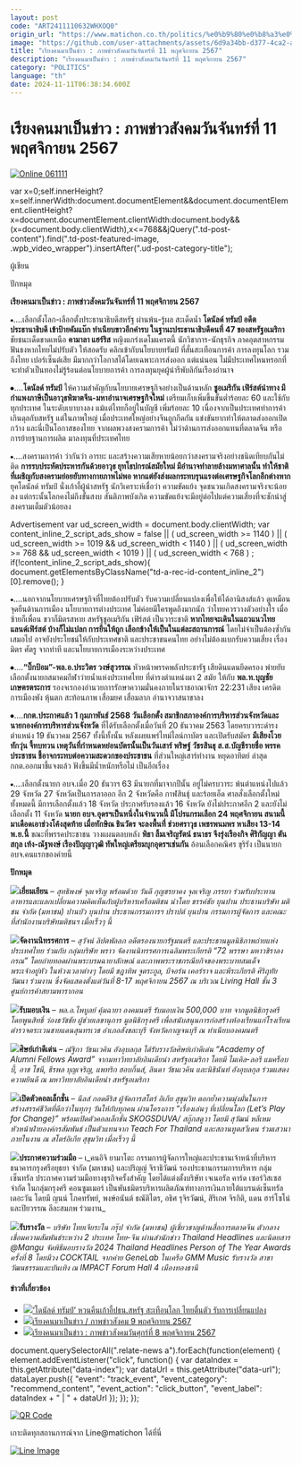 ```yaml
---
layout: post
code: "ART2411110632WHXOQ0"
origin_url: "https://www.matichon.co.th/politics/%e0%b9%80%e0%b8%a3%e0%b8%b5%e0%b8%a2%e0%b8%87%e0%b8%84%e0%b8%99-%e0%b8%a0%e0%b8%b2%e0%b8%9e%e0%b8%82%e0%b9%88%e0%b8%b2%e0%b8%a7%e0%b8%aa%e0%b8%b1%e0%b8%87%e0%b8%84%e0%b8%a1/news_4892636"
image: "https://github.com/user-attachments/assets/6d9a34bb-d377-4ca2-ac4e-f1504d5c0794"
title: "เรียงคนมาเป็นข่าว : ภาพข่าวสังคมวันจันทร์ที่ 11 พฤศจิกายน 2567"
description: "เรียงคนมาเป็นข่าว : ภาพข่าวสังคมวันจันทร์ที่ 11 พฤศจิกายน 2567"
category: "POLITICS"
language: "th"
date: 2024-11-11T06:38:34.600Z
---
```


# เรียงคนมาเป็นข่าว : ภาพข่าวสังคมวันจันทร์ที่ 11 พฤศจิกายน 2567

[![](https://www.matichon.co.th/wp-content/uploads/2024/11/Online-061111.jpg "Online 061111")](https://www.matichon.co.th/wp-content/uploads/2024/11/Online-061111.jpg)

var x=0;self.innerHeight?x=self.innerWidth:document.documentElement&&document.documentElement.clientHeight?x=document.documentElement.clientWidth:document.body&&(x=document.body.clientWidth),x<=768&&jQuery(".td-post-content").find(".td-post-featured-image, .wpb\_video\_wrapper").insertAfter(".ud-post-category-title");

ผู้เขียน

ปักหมุด

**เรียงคนมาเป็นข่าว : ภาพข่าวสังคมวันจันทร์ที่ 11 พฤศจิกายน 2567**

⦁….เลือกตั้งโลก-เลือกตั้งประธานาธิบดีสหรัฐ ผ่านพ้น-รู้ผล สะเด็ดน้ำ **โดนัลด์ ทรัมป์ อดีตประธานาธิบดี เข้าป้ายคัมแบ๊ก ทำเนียบขาวอีกคำรบ ในฐานะประธานาธิบดีคนที่ 47 ของสหรัฐอเมริกา** ชัยชนะเด็ดขาดเหนือ **คามาลา แฮร์ริส** หญิงแกร่งเดโมแครตนี้ นักวิชาการ-นักธุรกิจ ภาคอุตสาหกรรม ฟันธงหากไทยไม่ปรับตัว ให้สอดรับ คลิกเข้ากับนโยบายทรัมป์ ที่สั่นสะเทือนการค้า การลงทุนโลก รวมถึงไทย เปอร์เซ็นต์เสีย มีมากกว่าโอกาสได้โดยเฉพาะการส่งออก แต่แน่นอน ไม่มีประเทศไหนหรอกที่จะทำตัวเป็นทองไม่รู้ร้อนต่อนโยบายการค้า การลงทุนยุคผู้นำรีพับลิกันเรืองอำนาจ

⦁….**โดนัลด์ ทรัมป์** ให้ความสำคัญกับนโยบายเศรษฐกิจอย่างเป็นด้านหลัก **ชูอเมริกัน เฟิร์สต์นำทาง มีกำแพงภาษีเป็นอาวุธพิฆาตจีน-มหาอำนาจเศรษฐกิจใหม่** เตรียมเก็บเพิ่มขึ้นขั้นต่ำร้อยละ 60 และใช้กับทุกประเทศ ในระดับเบาบางลง แม้แต่ไทยก็อยู่ในบัญชี เพิ่มร้อยละ 10 เนื่องจากเป็นประเทศทำการค้าเกินดุลกับสหรัฐ แต่ในภาพใหญ่ เมื่อประเทศใหญ่อย่างจีนถูกกีดกัน แข่งขันยากทำให้ตลาดส่งออกเปิดกว้าง และนี่เป็นโอกาสของไทย จากผลพวงสงครามการค้า ไม่ว่าด้านการส่งออกแทนที่ตลาดจีน หรือการย้ายฐานการผลิต มาลงทุนที่ประเทศไทย

⦁….สงครามการค้า ว่ากันว่า อารยะ และสร้างความเสียหายน้อยกว่าสงครามจริงอย่างชนิดเทียบกันไม่ติด **การรบประหัตประหารกันด้วยอาวุธ ยุทโธปกรณ์สมัยใหม่ มีอำนาจทำลายล้างมหาศาลนั้น ทำให้ชาติที่เผชิญกับสงครามย่อยยับทางกายภาพไม่พอ หากแต่ยังส่งผลกระทบรุนแรงต่อเศรษฐกิจโลกอีกต่างหาก** ยุคโดนัลด์ ทรัมป์ นั่งเก้าอี้ผู้นำสหรัฐ นักวิเคราะห์เชื่อว่า ความขัดแย้ง จุดชนวนเกิดสงครามจริงจะน้อยลง แต่กระนั้นโลกคงไม่ถึงขั้นสงบ สันติภาพบังเกิด ความขัดแย้งจะมีอยู่ต่อไปแต่ความเสี่ยงที่จะชักนำสู่สงครามเต็มตัวน้อยลง

Advertisement var ud\_screen\_width = document.body.clientWidth; var content\_inline\_2\_script\_ads\_show = false || ( ud\_screen\_width >= 1140 ) || ( ud\_screen\_width >= 1019 && ud\_screen\_width < 1140 ) || ( ud\_screen\_width >= 768 && ud\_screen\_width < 1019 ) || ( ud\_screen\_width < 768 ) ; if(!content\_inline\_2\_script\_ads\_show){ document.getElementsByClassName("td-a-rec-id-content\_inline\_2")\[0\].remove(); }

⦁….นอกจากนโยบายเศรษฐกิจที่ไทยต้องปรับตัว รับความเปลี่ยนแปลงเพื่อให้ได้อานิสงส์แล้ว ดูเหมือนจุดยืนด้านการเมือง นโยบายการต่างประเทศ ไม่ค่อยมีใครพูดถึงมากนัก ว่าไทยควรวางตัวอย่างไร เมื่อซ้ายก็เพื่อน ขวาก็มิตรสหาย สหรัฐชูอเมริกัน เฟิร์สต์ เป็นวาระชาติ **หากไทยจะเดินในแถวแนวไทยแลนด์เฟิร์สต์ บ้างก็ไม่แปลก การยืนให้ถูก เลือกข้างให้เป็นในแต่ละสถานการณ์** โดยไม่จำเป็นต้องซ้ำกันเสมอไป อาจยังประโยชน์ให้กับประเทศชาติ และประชาชนคนไทย อย่างไม่ต้องแบกรับความเสี่ยง เรื่องมิตร ศัตรู จากท่าที และนโยบายการเมืองระหว่างประเทศ

⦁….**“บิ๊กป้อม”-พล.อ.ประวิตร วงษ์สุวรรณ** หัวหน้าพรรคพลังประชารัฐ เสียดินแดนยึดครอง พ่ายยับเลือกตั้งนายกสมาคมกีฬาว่ายน้ำแห่งประเทศไทย ที่ดำรงตำแหน่งมา 2 สมัย ให้กับ **พล.ท.บุญชัย เกษตรตระการ** รองจเรกองอำนวยการรักษาความมั่นคงภายในราชอาณาจักร 22:231 เสียง เครดิตการเมืองพัง หุ้นตก สะท้อนภาพ เสื่อมยศ เสื่อมลาภ อำนาจวาสนาขาลง

⦁….**กกต.ประกาศแล้ว 1 กุมภาพันธ์ 2568 วันเลือกตั้ง สมาชิกสภาองค์การบริหารส่วนจังหวัดและนายกองค์การบริหารส่วนจังหวัด** ที่ได้รับเลือกตั้งเมื่อวันที่ 20 ธันวาคม 2563 โดยครบวาระดำรงตำแหน่ง 19 ธันวาคม 2567 ทั้งนี้ทั้งนั้น หลังเผยแพร่ไทม์ไลน์กาบัตร และเปิดรับสมัคร **มีเสียงโวย ทักวุ่น จี้ทบทวน เหตุวันที่กำหนดหย่อนบัตรนั้นเป็นวันเสาร์ พริษฐ์ วัชรสินธุ ส.ส.บัญชีรายชื่อ พรรคประชาชน ชี้อาจกระทบต่อความสะดวกของประชาชน** ที่ส่วนใหญ่เสาร์ทำงาน หยุดอาทิตย์ ล่าสุด กกต.ออกมาชี้แจงแล้ว ฟังขึ้นมีน้ำหนักหรือไม่ เป็นอีกเรื่อง

⦁….เลือกตั้งนายก อบจ.เมื่อ 20 ธันวาฯ 63 มีนายกที่มาจากปีนั้น อยู่ไม่ครบวาระ พ้นตำแหน่งไปแล้ว 29 จังหวัด 27 จังหวัดเป็นการลาออก อีก 2 จังหวัดคือ กาฬสินธุ์ และร้อยเอ็ด ศาลสั่งเลือกตั้งใหม่ ทั้งหมดนี้ มีการเลือกตั้งแล้ว 18 จังหวัด ประกาศรับรองแล้ว 16 จังหวัด ยังไม่ประกาศอีก 2 และยังไม่เลือกตั้ง 11 จังหวัด **นายก อบจ.อุดรฯเป็นหนึ่งในจำนวนนี้ มีโปรแกรมเลือก 24 พฤศจิกายน สนามนี้มาเดือดเอาช่วงโค้งสุดท้าย เมื่อทักษิณ ชินวัตร จะลงพื้นที่ ช่วยศราวุธ เพชรพนมพร หาเสียง 13-14 พ.ย.นี้** ขณะที่พรรคประชาชน วางแผนตลบหลัง **พิธา ลิ้มเจริญรัตน์ ธนาธร จึงรุ่งเรืองกิจ ศิริกัญญา ตันสกุล เท้ง-ณัฐพงษ์ เรืองปัญญาวุฒิ ทัพใหญ่เตรียมบุกอุดรฯเช่นกัน** อ้อนเลือกคณิศร ขุริรัง เป็นนายก อบจ.คนแรกของค่ายนี้

**ปักหมุด**

**![](https://www.matichon.co.th/wp-content/uploads/2024/11/เยี่ยมเยียน.jpg)เยี่ยมเยียน** – _สุทธิพงษ์ จุลเจริญ พร้อมด้วย วันดี กุญชรยาคง จุลเจริญ ภรรยา ร่วมรับประทานอาหารและแลกเปลี่ยนความคิดเห็นกับผู้บริหารเครือมติชน นำโดย ขรรค์ชัย บุนปาน ประธานบริษัท มติชน จำกัด (มหาชน) ปานบัว บุนปาน ประธานกรรมการฯ ปราปต์ บุนปาน กรรมการผู้จัดการ และคณะ ที่สำนักงานบริษัทมติชนฯ เมื่อเร็วๆ นี้_

**![](https://www.matichon.co.th/wp-content/uploads/2024/11/จัดงานนิทรรศการ.jpg)จัดงานนิทรรศการ** – _สุวัจน์ ลิปตพัลลภ อดีตรองนายกรัฐมนตรี และประธานมูลนิธิภาพถ่ายแห่งประเทศไทย ร่วมกับ กลุ่มบริษัท พราว จัดงานนิทรรศการเฉลิมพระเกียรติ “72 พรรษา มหาวชิราลงกรณ” โดยถ่ายทอดผ่านพระบรมฉายาลักษณ์ และภาพพระราชกรณียกิจของพระบาทสมเด็จพระเจ้าอยู่หัว ในห้วงเวลาต่างๆ โดยมี ชฎาทิพ จูตระกูล, บีจอร์น เคอร์ราจ และพีระเกียรติ ศิริฤทัยวัฒนา ร่วมงาน ซึ่งจัดแสดงตั้งแต่วันที่ 8-17 พฤศจิกายน 2567 ณ บริเวณ Living Hall ชั้น 3 ศูนย์การค้าสยามพารากอน_

**![](https://www.matichon.co.th/wp-content/uploads/2024/11/รับมอบเงิน.jpg)รับมอบเงิน** – _พล.อ.ไพบูลย์ คุ้มฉายา องคมนตรี รับมอบเงิน 500,000 บาท จากมูลนิธิกรุงศรี โดยพูนสิทธิ์ ว่องธวัชชัย ผู้ช่วยเลขานุการ มูลนิธิกรุงศรี เพื่อสนับสนุนการก่อสร้างห้องเรียนแก่โรงเรียนตำรวจตระเวนชายแดนสุนทรเวช อำเภอสังขละบุรี จังหวัดกาญจนบุรี ณ ทำเนียบองคมนตรี_

**![](https://www.matichon.co.th/wp-content/uploads/2024/11/ศิษย์เก่าดีเด่น.jpeg)ศิษย์เก่าดีเด่น** – _ณัฐิกา วัธนเวคิน อังอุบลกุล ได้รับรางวัลศิษย์เก่าดีเด่น “Academy of Alumni Fellows Award” จากมหาวิทยาลัยอินเดียน่า สหรัฐอเมริกา โดยมี ไมเคิล-ลอรี แมคร็อบบี้, อาช โชนี, ธีรพล บุญเจริญ, แพทริก ฮอบกิ้นส์, ลินดา วัธนเวคิน และนิธินันท์ อังอุบลกุล ร่วมแสดงความยินดี ณ มหาวิทยาลัยอินเดียน่า สหรัฐอเมริกา_

**![](https://www.matichon.co.th/wp-content/uploads/2024/11/เปิดตัวคอลเล็คชั่น.jpg)เปิดตัวคอลเล็กชั่น** – _นีลส์ กอดดีริส ผู้จัดการสโตร์ อิเกีย สุขุมวิท ตอกย้ำความมุ่งมั่นในการสร้างสรรค์ชีวิตที่ดีกว่าในทุกๆ วันให้กับทุกคน ผ่านโครงการ “เรื่องเล่นๆ ที่เปลี่ยนโลก (Let’s Play for Change)” พร้อมเปิดตัวคอลเล็กชั่น SKOGSDUVA/ สกู๊กสดูวา โดยมี สุวัฒน์ หลีเหม หัวหน้าฝ่ายองค์กรสัมพันธ์ เป็นตัวแทนจาก Teach For Thailand และสถานทูตสวีเดน ร่วมเสวนาภายในงาน ณ สโตร์อิเกีย สุขุมวิท เมื่อเร็วๆ นี้_

**![](https://www.matichon.co.th/wp-content/uploads/2024/11/ประกาศความร่วมมือ.jpg)ประกาศความร่วมมือ** – เ_คนอิจิ ยามาโตะ กรรมการผู้จัดการใหญ่และประธานเจ้าหน้าที่บริหาร ธนาคารกรุงศรีอยุธยา จำกัด (มหาชน) และปริญญ์ จิราธิวัฒน์ รองประธานกรรมการบริหาร กลุ่มเซ็นทรัล ประกาศความร่วมมือทางธุรกิจครั้งสำคัญ โดยได้แต่งตั้งบริษัท เจเนอรัล คาร์ด เซอร์วิสเซส จำกัด ในกลุ่มกรุงศรี คอนซูมเมอร์ เป็นพันธมิตรบริหารผลิตภัณฑ์ทางการเงินภายใต้แบรนด์เซ็นทรัล เดอะวัน โดยมี ญนน์ โภคทรัพย์, พงษ์อนันต์ ธณัติไตร, อธิศ รุจิรวัฒน์, สิริเกศ จิรกิติ, แดน ฮาร์โซโน่ และปิยวรรณ ลีละสมภพ ร่วมงาน_

**![](https://www.matichon.co.th/wp-content/uploads/2024/11/รับรางวัล-1.jpg)รับรางวัล** – _บริษัท ไทยเจียระไน กรุ๊ป จำกัด (มหาชน) ผู้เชี่ยวชาญด้านสื่อการตลาดจีน ตัวกลางเชื่อมความสัมพันธ์ระหว่าง 2 ประเทศ ไทย-จีน ผ่านสำนักข่าว Thailand Headlines และนิตยสาร @Mangu จัดพิธีมอบรางวัล 2024 Thailand Headlines Person of The Year Awards ครั้งที่ 8 โดยมีวง COCKTAIL จากค่าย GeneLab ในเครือ GMM Music รับรางวัล สาขาวัฒนธรรมและบันเทิง ณ IMPACT Forum Hall 4 เมืองทองธานี_

#### ข่าวที่เกี่ยวข้อง

*   [![](https://www.matichon.co.th/wp-content/uploads/2024/11/economy-report-1.jpg)‘โดนัลด์ ทรัมป์’ หวนคืนเก้าอี้ปธน.สหรัฐ สะเทือนโลก ไทยตื่นตัว รับการเปลี่ยนแปลง](https://www.matichon.co.th/economy/news_4891737)
*   [![](https://www.matichon.co.th/wp-content/uploads/2024/11/lp4.jpg)เรียงคนมาเป็นข่าว / ภาพข่าวสังคม 9 พฤศจิกายน 2567](https://www.matichon.co.th/politics/%e0%b9%80%e0%b8%a3%e0%b8%b5%e0%b8%a2%e0%b8%87%e0%b8%84%e0%b8%99-%e0%b8%a0%e0%b8%b2%e0%b8%9e%e0%b8%82%e0%b9%88%e0%b8%b2%e0%b8%a7%e0%b8%aa%e0%b8%b1%e0%b8%87%e0%b8%84%e0%b8%a1/news_4887433)
*   [![](https://www.matichon.co.th/wp-content/uploads/2024/11/Online-060811.jpg)เรียงคนมาเป็นข่าว : ภาพข่าวสังคมวันศุกร์ที่ 8 พฤศจิกายน 2567](https://www.matichon.co.th/politics/%e0%b9%80%e0%b8%a3%e0%b8%b5%e0%b8%a2%e0%b8%87%e0%b8%84%e0%b8%99-%e0%b8%a0%e0%b8%b2%e0%b8%9e%e0%b8%82%e0%b9%88%e0%b8%b2%e0%b8%a7%e0%b8%aa%e0%b8%b1%e0%b8%87%e0%b8%84%e0%b8%a1/news_4888650)

document.querySelectorAll(".relate-news a").forEach(function(element) { element.addEventListener("click", function() { var dataIndex = this.getAttribute("data-index"); var dataUrl = this.getAttribute("data-url"); dataLayer.push({ "event": "track\_event", "event\_category": "recommend\_content", "event\_action": "click\_button", "event\_label": dataIndex + " | " + dataUrl }); }); });

[![QR Code](https://www.matichon.co.th/wp-content/uploads/2023/07/wob1371z.jpg)](https://lin.ee/ht0nDxX)

เกาะติดทุกสถานการณ์จาก Line@matichon ได้ที่นี่

[![Line Image](https://www.matichon.co.th/wp-content/uploads/2023/07/th.png)](https://lin.ee/ht0nDxX)